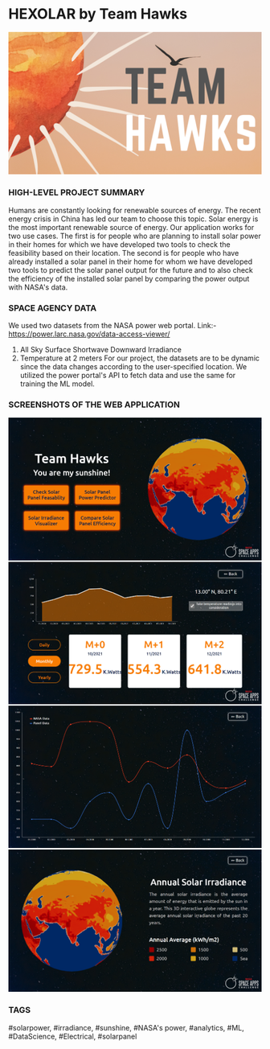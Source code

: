 # HEXOLAR by Team Hawks

<img src="Assets/team_hawks.png" alt="" />

### HIGH-LEVEL PROJECT SUMMARY
Humans are constantly looking for renewable sources of energy. The recent energy crisis in China has led our team to choose this topic. Solar energy is the most important renewable source of energy. Our application works for two use cases. The first is for people who are planning to install solar power in their homes for which we have developed two tools to check the feasibility based on their location. The second is for people who have already installed a solar panel in their home for whom we have developed two tools to predict the solar panel output for the future and to also check the efficiency of the installed solar panel by comparing the power output with NASA's data.


### SPACE AGENCY DATA
We used two datasets from the NASA power web portal.
Link:- https://power.larc.nasa.gov/data-access-viewer/
1) All Sky Surface Shortwave Downward Irradiance
2) Temperature at 2 meters
For our project, the datasets are to be dynamic since the data changes according to the user-specified location. We utilized the power portal's API to fetch data and use the same for training the ML model.

### SCREENSHOTS OF THE WEB APPLICATION
<img src="Assets/home.png" alt="" />
<img src="Assets/predictor.png" alt="" />
<img src="Assets/compare.png" alt="" />
<img src="Assets/visualizer.png" alt="" />

### TAGS
#solarpower, #irradiance, #sunshine, #NASA's power, #analytics, #ML, #DataScience, #Electrical, #solarpanel
